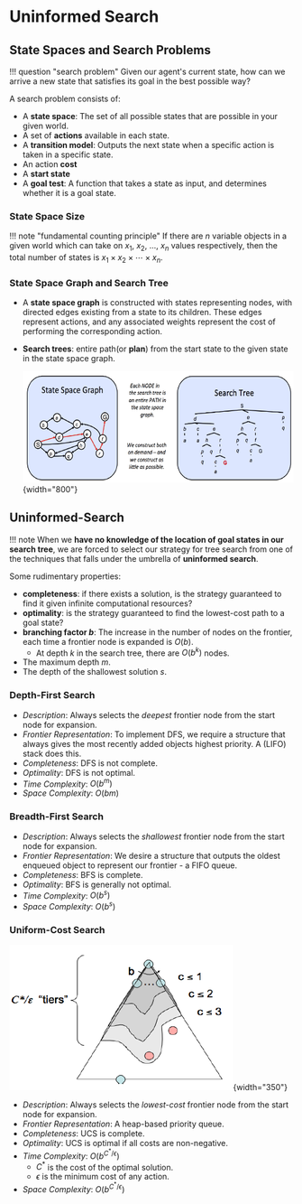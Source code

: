 # Uninformed Search

## State Spaces and Search Problems

!!! question "search problem"
    Given our agent's current state, how can we arrive a new
    state that satisfies its goal in the best possible way?

A search problem consists of:

* A **state space**: The set of all possible states that
are possible in your given world.
* A set of **actions** available in each state.
* A **transition model**: Outputs the next state when
  a specific action is taken in a specific state.
* An action **cost**
* A **start state**
* A **goal test**: A function that takes a state as input,
  and determines whether it is a goal state.

### State Space Size

!!! note "fundamental counting principle"
    If there are $n$ variable objects in a given world
    which can take on $x_1$, $x_2$, ..., $x_n$ values
    respectively, then the total number of states is
    $x_1 \times x_2 \times \cdots \times x_n$.

### State Space Graph and Search Tree

* A **state space graph**
is constructed with states representing
nodes, with directed edges existing from a state to its children. These edges represent actions, and
any associated weights represent the cost of performing the corresponding action.
* **Search trees**: entire path(or **plan**) from the start state to the given state in the state space graph.

  ![img](../img/graph-tree.png){width="800"}

## Uninformed-Search

!!! note
    When we **have no knowledge of the location of goal
    states in our search tree**, we are forced to select our
    strategy for tree search from one of the techniques that falls under the umbrella of **uninformed search**.

Some rudimentary properties:

* **completeness**: if there exists a solution, is the strategy guaranteed to find it
  given infinite computational resources?
* **optimality**: is the strategy guaranteed to find the
  lowest-cost path to a goal state?
* **branching factor $b$**: The increase in the number of
  nodes on the frontier, each time a frontier node is expanded is $O(b)$.
  * At depth $k$ in the search tree, there are $O(b^k)$ nodes.
* The maximum depth $m$.
* The depth of the shallowest solution $s$.

### Depth-First Search

* *Description*: Always selects the *deepest* frontier node
  from the start node for expansion.
* *Frontier Representation*: To implement DFS, we require
  a structure that always gives the most recently added
  objects highest priority. A (LIFO) stack does this.
* *Completeness*: DFS is not complete.
* *Optimality*: DFS is not optimal.
* *Time Complexity*: $O(b^m)$
* *Space Complexity*: $O(bm)$

### Breadth-First Search

* *Description*: Always selects the *shallowest* frontier
  node from the start node for expansion.
* *Frontier Representation*: We desire a structure that
  outputs the oldest enqueued object to represent our frontier - a FIFO queue.
* *Completeness*: BFS is complete.
* *Optimality*: BFS is generally not optimal.
* *Time Complexity*: $O(b^s)$
* *Space Complexity*: $O(b^s)$

### Uniform-Cost Search

![img](../img/ucs.png){width="350"}

* *Description*: Always selects the *lowest-cost* frontier
  node from the start node for expansion.
* *Frontier Representation*: A heap-based priority queue.
* *Completeness*: UCS is complete.
* *Optimality*: UCS is optimal if all costs are non-negative.
* *Time Complexity*: $O(b^{C^*/\epsilon})$
    * $C^*$ is the cost of the optimal solution.
    * $\epsilon$ is the minimum cost of any action.
* *Space Complexity*: $O(b^{C^*/\epsilon})$
